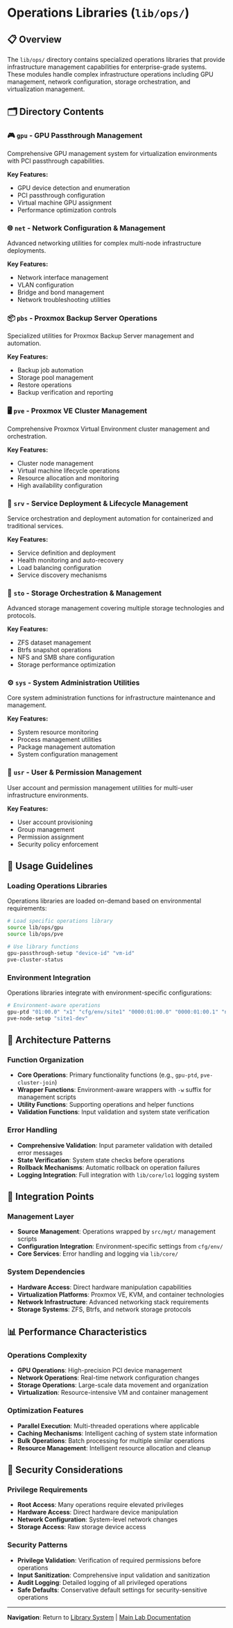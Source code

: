 # Operations Libraries (`lib/ops/`)

## 📋 Overview

The `lib/ops/` directory contains specialized operations libraries that provide infrastructure management capabilities for enterprise-grade systems. These modules handle complex infrastructure operations including GPU management, network configuration, storage orchestration, and virtualization management.

## 🗂️ Directory Contents

### 🎮 `gpu` - GPU Passthrough Management
Comprehensive GPU management system for virtualization environments with PCI passthrough capabilities.

**Key Features:**
- GPU device detection and enumeration
- PCI passthrough configuration
- Virtual machine GPU assignment
- Performance optimization controls

### 🌐 `net` - Network Configuration & Management
Advanced networking utilities for complex multi-node infrastructure deployments.

**Key Features:**
- Network interface management
- VLAN configuration
- Bridge and bond management
- Network troubleshooting utilities

### 📦 `pbs` - Proxmox Backup Server Operations
Specialized utilities for Proxmox Backup Server management and automation.

**Key Features:**
- Backup job automation
- Storage pool management
- Restore operations
- Backup verification and reporting

### 🖥️ `pve` - Proxmox VE Cluster Management
Comprehensive Proxmox Virtual Environment cluster management and orchestration.

**Key Features:**
- Cluster node management
- Virtual machine lifecycle operations
- Resource allocation and monitoring
- High availability configuration

### 🚀 `srv` - Service Deployment & Lifecycle Management
Service orchestration and deployment automation for containerized and traditional services.

**Key Features:**
- Service definition and deployment
- Health monitoring and auto-recovery
- Load balancing configuration
- Service discovery mechanisms

### 💾 `sto` - Storage Orchestration & Management
Advanced storage management covering multiple storage technologies and protocols.

**Key Features:**
- ZFS dataset management
- Btrfs snapshot operations
- NFS and SMB share configuration
- Storage performance optimization

### ⚙️ `sys` - System Administration Utilities
Core system administration functions for infrastructure maintenance and management.

**Key Features:**
- System resource monitoring
- Process management utilities
- Package management automation
- System configuration management

### 👥 `usr` - User & Permission Management
User account and permission management utilities for multi-user infrastructure environments.

**Key Features:**
- User account provisioning
- Group management
- Permission assignment
- Security policy enforcement

## 🚀 Usage Guidelines

### Loading Operations Libraries
Operations libraries are loaded on-demand based on environmental requirements:

```bash
# Load specific operations library
source lib/ops/gpu
source lib/ops/pve

# Use library functions
gpu-passthrough-setup "device-id" "vm-id"
pve-cluster-status
```

### Environment Integration
Operations libraries integrate with environment-specific configurations:

```bash
# Environment-aware operations
gpu-ptd "01:00.0" "x1" "cfg/env/site1" "0000:01:00.0" "0000:01:00.1" "nvidia"
pve-node-setup "site1-dev"
```

## 🔧 Architecture Patterns

### Function Organization
- **Core Operations**: Primary functionality functions (e.g., `gpu-ptd`, `pve-cluster-join`)
- **Wrapper Functions**: Environment-aware wrappers with `-w` suffix for management scripts
- **Utility Functions**: Supporting operations and helper functions
- **Validation Functions**: Input validation and system state verification

### Error Handling
- **Comprehensive Validation**: Input parameter validation with detailed error messages
- **State Verification**: System state checks before operations
- **Rollback Mechanisms**: Automatic rollback on operation failures
- **Logging Integration**: Full integration with `lib/core/lo1` logging system

## 🔗 Integration Points

### Management Layer
- **Source Management**: Operations wrapped by `src/mgt/` management scripts
- **Configuration Integration**: Environment-specific settings from `cfg/env/`
- **Core Services**: Error handling and logging via `lib/core/`

### System Dependencies
- **Hardware Access**: Direct hardware manipulation capabilities
- **Virtualization Platforms**: Proxmox VE, KVM, and container technologies
- **Network Infrastructure**: Advanced networking stack requirements
- **Storage Systems**: ZFS, Btrfs, and network storage protocols

## 📊 Performance Characteristics

### Operations Complexity
- **GPU Operations**: High-precision PCI device management
- **Network Operations**: Real-time network configuration changes
- **Storage Operations**: Large-scale data movement and organization
- **Virtualization**: Resource-intensive VM and container management

### Optimization Features
- **Parallel Execution**: Multi-threaded operations where applicable
- **Caching Mechanisms**: Intelligent caching of system state information
- **Bulk Operations**: Batch processing for multiple similar operations
- **Resource Management**: Intelligent resource allocation and cleanup

## 🔐 Security Considerations

### Privilege Requirements
- **Root Access**: Many operations require elevated privileges
- **Hardware Access**: Direct hardware device manipulation
- **Network Configuration**: System-level network changes
- **Storage Access**: Raw storage device access

### Security Patterns
- **Privilege Validation**: Verification of required permissions before operations
- **Input Sanitization**: Comprehensive input validation and sanitization
- **Audit Logging**: Detailed logging of all privileged operations
- **Safe Defaults**: Conservative default settings for security-sensitive operations

---

**Navigation**: Return to [Library System](../README.md) | [Main Lab Documentation](../../README.md)
